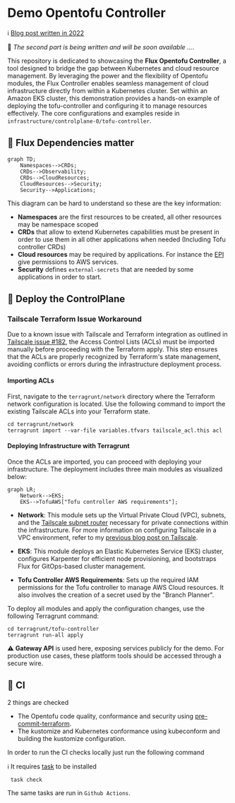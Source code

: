 # Demo Opentofu Controller

ℹ️ [Blog post written in 2022](https://blog.ogenki.io/post/terraform-controller/)

🚧 _The second part is being written and will be soon available ..._.

This repository is dedicated to showcasing the **Flux Opentofu Controller**, a tool designed to bridge the gap between Kubernetes and cloud resource management. By leveraging the power and the flexibility of Opentofu modules, the Flux Controller enables seamless management of cloud infrastructure directly from within a Kubernetes cluster. Set within an Amazon EKS cluster, this demonstration provides a hands-on example of deploying the tofu-controller and configuring it to manage resources effectively. The core configurations and examples reside in `infrastructure/controlplane-0/tofu-controller`.

## 🔄 Flux Dependencies matter

```mermaid
graph TD;
    Namespaces-->CRDs;
    CRDs-->Observability;
    CRDs-->CloudResources;
    CloudResources-->Security;
    Security-->Applications;
```

This diagram can be hard to understand so these are the key information:

* **Namespaces** are the first resources to be created, all other resources may be namespace scoped
* **CRDs** that allow to extend Kubernetes capabilities must be present in order to use them in all other applications when needed (Including Tofu controller CRDs)
* **Cloud resources** may be required by applications. For instance the [EPI](https://docs.aws.amazon.com/eks/latest/userguide/pod-identities.html) give permissions to AWS services.
* **Security** defines `external-secrets` that are needed by some applications in order to start.

## 🚀 Deploy the ControlPlane

### Tailscale Terraform Issue Workaround

Due to a known issue with Tailscale and Terraform integration as outlined in [Tailscale issue #182](https://github.com/tailscale/terraform-provider-tailscale/issues/182), the Access Control Lists (ACLs) must be imported manually before proceeding with the Terraform apply. This step ensures that the ACLs are properly recognized by Terraform's state management, avoiding conflicts or errors during the infrastructure deployment process.

#### Importing ACLs

First, navigate to the `terragrunt/network` directory where the Terraform network configuration is located. Use the following command to import the existing Tailscale ACLs into your Terraform state.

```console
cd terragrunt/network
terragrunt import --var-file variables.tfvars tailscale_acl.this acl
```

#### Deploying Infrastructure with Terragrunt

Once the ACLs are imported, you can proceed with deploying your infrastructure. The deployment includes three main modules as visualized below:

```mermaid
graph LR;
    Network-->EKS;
    EKS-->TofuAWS["Tofu controller AWS requirements"];
```

* **Network**: This module sets up the Virtual Private Cloud (VPC), subnets, and the [Tailscale subnet router](https://github.com/Smana/terraform-aws-tailscale-subnet-router) necessary for private connections within the infrastructure. For more information on configuring Tailscale in a VPC environment, refer to my [previous blog post on Tailscale](https://blog.ogenki.io/post/tailscale/).

* **EKS**: This module deploys an Elastic Kubernetes Service (EKS) cluster, configures Karpenter for efficient node provisioning, and bootstraps Flux for GitOps-based cluster management.

* **Tofu Controller AWS Requirements**: Sets up the required IAM permissions for the Tofu controller to manage AWS Cloud resources. It also involves the creation of a secret used by the "Branch Planner".

To deploy all modules and apply the configuration changes, use the following Terragrunt command:

```console
cd terragrunt/tofu-controller
terragrunt run-all apply
```

⚠️ **Gateway API** is used here, exposing services publicly for the demo. For production use cases, these platform tools should be accessed through a secure wire.

## 🧪 CI

2 things are checked

* The Opentofu code quality, conformance and security using [pre-commit-terraform](https://github.com/antonbabenko/pre-commit-terraform).
* The kustomize and Kubernetes conformance using kubeconform and building the kustomize configuration.

In order to run the CI checks locally just run the following command

ℹ️ It requires [task](https://taskfile.dev/installation/) to be installed

```console
 task check
```

The same tasks are run in `Github Actions`.
